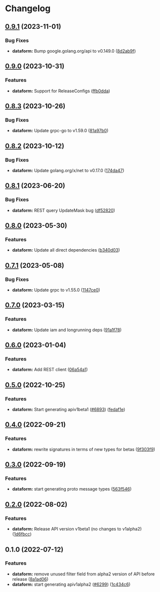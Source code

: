 # Changelog

## [0.9.1](https://github.com/googleapis/google-cloud-go/compare/dataform/v0.9.0...dataform/v0.9.1) (2023-11-01)


### Bug Fixes

* **dataform:** Bump google.golang.org/api to v0.149.0 ([8d2ab9f](https://github.com/googleapis/google-cloud-go/commit/8d2ab9f320a86c1c0fab90513fc05861561d0880))

## [0.9.0](https://github.com/googleapis/google-cloud-go/compare/dataform/v0.8.3...dataform/v0.9.0) (2023-10-31)


### Features

* **dataform:** Support for ReleaseConfigs ([ffb0dda](https://github.com/googleapis/google-cloud-go/commit/ffb0ddabf3d9822ba8120cabaf25515fd32e9615))

## [0.8.3](https://github.com/googleapis/google-cloud-go/compare/dataform/v0.8.2...dataform/v0.8.3) (2023-10-26)


### Bug Fixes

* **dataform:** Update grpc-go to v1.59.0 ([81a97b0](https://github.com/googleapis/google-cloud-go/commit/81a97b06cb28b25432e4ece595c55a9857e960b7))

## [0.8.2](https://github.com/googleapis/google-cloud-go/compare/dataform/v0.8.1...dataform/v0.8.2) (2023-10-12)


### Bug Fixes

* **dataform:** Update golang.org/x/net to v0.17.0 ([174da47](https://github.com/googleapis/google-cloud-go/commit/174da47254fefb12921bbfc65b7829a453af6f5d))

## [0.8.1](https://github.com/googleapis/google-cloud-go/compare/dataform/v0.8.0...dataform/v0.8.1) (2023-06-20)


### Bug Fixes

* **dataform:** REST query UpdateMask bug ([df52820](https://github.com/googleapis/google-cloud-go/commit/df52820b0e7721954809a8aa8700b93c5662dc9b))

## [0.8.0](https://github.com/googleapis/google-cloud-go/compare/dataform/v0.7.1...dataform/v0.8.0) (2023-05-30)


### Features

* **dataform:** Update all direct dependencies ([b340d03](https://github.com/googleapis/google-cloud-go/commit/b340d030f2b52a4ce48846ce63984b28583abde6))

## [0.7.1](https://github.com/googleapis/google-cloud-go/compare/dataform/v0.7.0...dataform/v0.7.1) (2023-05-08)


### Bug Fixes

* **dataform:** Update grpc to v1.55.0 ([1147ce0](https://github.com/googleapis/google-cloud-go/commit/1147ce02a990276ca4f8ab7a1ab65c14da4450ef))

## [0.7.0](https://github.com/googleapis/google-cloud-go/compare/dataform/v0.6.0...dataform/v0.7.0) (2023-03-15)


### Features

* **dataform:** Update iam and longrunning deps ([91a1f78](https://github.com/googleapis/google-cloud-go/commit/91a1f784a109da70f63b96414bba8a9b4254cddd))

## [0.6.0](https://github.com/googleapis/google-cloud-go/compare/dataform/v0.5.0...dataform/v0.6.0) (2023-01-04)


### Features

* **dataform:** Add REST client ([06a54a1](https://github.com/googleapis/google-cloud-go/commit/06a54a16a5866cce966547c51e203b9e09a25bc0))

## [0.5.0](https://github.com/googleapis/google-cloud-go/compare/dataform/v0.4.0...dataform/v0.5.0) (2022-10-25)


### Features

* **dataform:** Start generating apiv1beta1 ([#6893](https://github.com/googleapis/google-cloud-go/issues/6893)) ([fedaf1e](https://github.com/googleapis/google-cloud-go/commit/fedaf1e355e4014501d5bb7ae61cf84b72d30581))

## [0.4.0](https://github.com/googleapis/google-cloud-go/compare/dataform/v0.3.0...dataform/v0.4.0) (2022-09-21)


### Features

* **dataform:** rewrite signatures in terms of new types for betas ([9f303f9](https://github.com/googleapis/google-cloud-go/commit/9f303f9efc2e919a9a6bd828f3cdb1fcb3b8b390))

## [0.3.0](https://github.com/googleapis/google-cloud-go/compare/dataform/v0.2.0...dataform/v0.3.0) (2022-09-19)


### Features

* **dataform:** start generating proto message types ([563f546](https://github.com/googleapis/google-cloud-go/commit/563f546262e68102644db64134d1071fc8caa383))

## [0.2.0](https://github.com/googleapis/google-cloud-go/compare/dataform/v0.1.0...dataform/v0.2.0) (2022-08-02)


### Features

* **dataform:** Release API version v1beta1 (no changes to v1alpha2) ([1d6fbcc](https://github.com/googleapis/google-cloud-go/commit/1d6fbcc6406e2063201ef5a98de560bf32f7fb73))

## 0.1.0 (2022-07-12)


### Features

* **dataform:** remove unused filter field from alpha2 version of API before release ([8a1ad06](https://github.com/googleapis/google-cloud-go/commit/8a1ad06572a65afa91a0a77a85b849e766876671))
* **dataform:** start generating apiv1alpha2 ([#6299](https://github.com/googleapis/google-cloud-go/issues/6299)) ([1c434c6](https://github.com/googleapis/google-cloud-go/commit/1c434c6657b9bd8529760681c95aef9373c66120))

